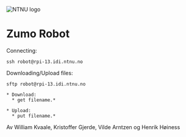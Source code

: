 ![NTNU logo](https://qore.no/res/ntnu-logo-100.png)
# Zumo Robot


Connecting:
```
ssh robot@rpi-13.idi.ntnu.no
```

Downloading/Upload files:
```
sftp robot@rpi-13.idi.ntnu.no

* Download:
  * get filename.*

* Upload:
  * put filename.*
```


Av William Kvaale, Kristoffer Gjerde, Vilde Arntzen og Henrik Høiness
